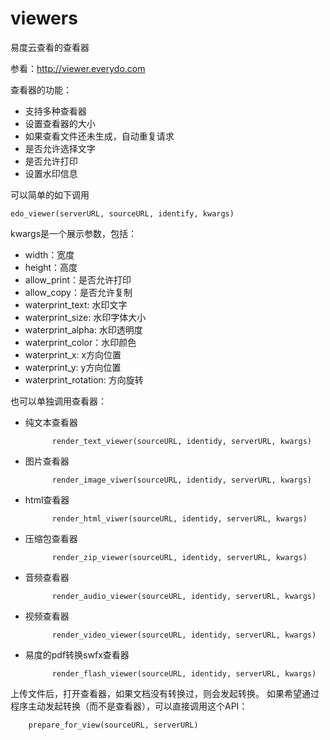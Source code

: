 viewers
=======

易度云查看的查看器

参看：http://viewer.everydo.com

查看器的功能：

- 支持多种查看器
- 设置查看器的大小
- 如果查看文件还未生成，自动重复请求
- 是否允许选择文字
- 是否允许打印
- 设置水印信息

可以简单的如下调用

    edo_viewer(serverURL, sourceURL, identify, kwargs)

kwargs是一个展示参数，包括：

- width：宽度
- height：高度
- allow_print：是否允许打印
- allow_copy：是否允许复制
- waterprint_text: 水印文字
- waterprint_size: 水印字体大小
- waterprint_alpha: 水印透明度
- waterprint_color：水印颜色
- waterprint_x: x方向位置
- waterprint_y: y方向位置
- waterprint_rotation: 方向旋转

也可以单独调用查看器：

- 纯文本查看器

            render_text_viewer(sourceURL, identidy, serverURL, kwargs)

- 图片查看器

            render_image_viwer(sourceURL, identidy, serverURL, kwargs)

- html查看器

            render_html_viwer(sourceURL, identidy, serverURL, kwargs)

- 压缩包查看器

            render_zip_viewer(sourceURL, identidy, serverURL, kwargs)

- 音频查看器

            render_audio_viewer(sourceURL, identidy, serverURL, kwargs)

- 视频查看器

            render_video_viewer(sourceURL, identidy, serverURL, kwargs)

- 易度的pdf转换swfx查看器

            render_flash_viewer(sourceURL, identidy, serverURL, kwargs)

上传文件后，打开查看器，如果文档没有转换过，则会发起转换。
如果希望通过程序主动发起转换（而不是查看器），可以直接调用这个API：

        prepare_for_view(sourceURL, serverURL)

